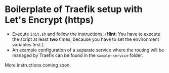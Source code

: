 # Boilerplate of Traefik setup with Let's Encrypt (https)

* Execute `init.sh` and follow the instructions. (**Hint**: You have to execute the script at least **two** times, because you have to set the environment variables first.)
* An example configuration of a separate service where the routing will be managed by Traefik can be found in the `sample-service` folder.

More instructions coming soon.